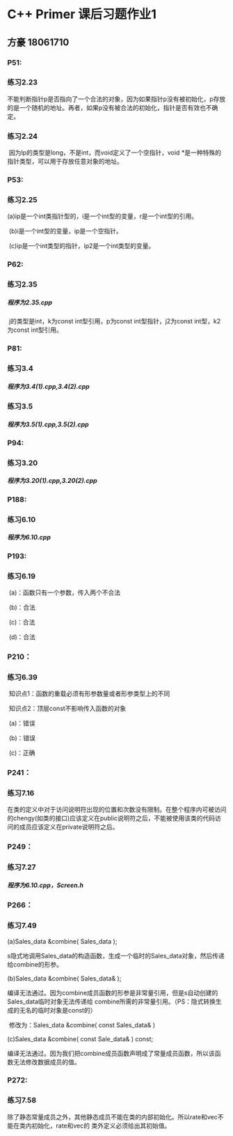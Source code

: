 # C++ Primer 课后习题作业1

## 方豪 18061710

### P51:

### 练习2.23

​	不能判断指针p是否指向了一个合法的对象，因为如果指针p没有被初始化，p存放的是一个随机的地址。再者，如果p没有被合法的初始化，指针是否有效也不确定。



### 练习2.24

​	因为lp的类型是long，不是int，而void定义了一个空指针，void *是一种特殊的指针类型，可以用于存放任意对象的地址。



### P53:

### 练习2.25

​	(a)ip是一个int类指针型的，i是一个int型的变量，r是一个int型的引用。

​	(b)i是一个int型的变量，ip是一个空指针。

​	(c)ip是一个int类型的指针，ip2是一个int类型的变量。



### P62:

### 练习2.35

##### 	程序为2.35.cpp

​	j的类型是int，k为const int型引用，p为const int型指针，j2为const int型，k2为const int型引用。



### P81:

### 练习3.4

##### 	程序为3.4(1).cpp,3.4(2).cpp



### 练习3.5

##### 	程序为3.5(1).cpp,3.5(2).cpp



### P94:

### 练习3.20

##### 程序为3.20(1).cpp,3.20(2).cpp



### P188:

### 练习6.10

##### 程序为6.10.cpp



### P193:

### 练习6.19

​	(a)：函数只有一个参数，传入两个不合法

​	(b)：合法

​	(c)：合法

​	(d)：合法



### P210：

### 练习6.39

​	知识点1：函数的重载必须有形参数量或者形参类型上的不同

​	知识点2：顶层const不影响传入函数的对象

​	(a)：错误

​	(b)：错误

​	(c)：正确



### P241：

### 练习7.16

​	在类的定义中对于访问说明符出现的位置和次数没有限制。在整个程序内可被访问的chengy(如类的接口)应该定义在public说明符之后，不能被使用该类的代码访问的成员应该定义在private说明符之后。



### P249：

### 练习7.27

##### 程序为6.10.cpp，Screen.h



### P266：

### 练习7.49

(a)Sales_data &combine( Sales_data );

​	s隐式地调用Sales_data的构造函数，生成一个临时的Sales_data对象，然后传递给combine的形参。

(b)Sales_data &combine( Sales_data& );

​	编译无法通过。因为combine成员函数的形参是非常量引用，但是s自动创建的Sales_data临时对象无法传递给	combine所需的非常量引用。（PS：隐式转换生成的无名的临时对象是const的）

​	修改为：Sales_data &combine( const Sales_data& ) 

(c)Sales_data &combine( const Sale_data& ) const;

​	编译无法通过。因为我们把combine成员函数声明成了常量成员函数，所以该函数无法修改数据成员的值。


### P272:

### 练习7.58

​	除了静态常量成员之外，其他静态成员不能在类的内部初始化。所以rate和vec不能在类内初始化，rate和vec的	类外定义必须给出其初始值。